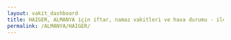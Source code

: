 ```yaml
---
layout: vakit_dashboard
title: HAIGER, ALMANYA için iftar, namaz vakitleri ve hava durumu - ilçe/eyalet seç
permalink: /ALMANYA/HAIGER/
---
```


<script type="text/javascript">
  var GLOBAL_COUNTRY = 'ALMANYA';
  var GLOBAL_CITY = 'HAIGER';
  var GLOBAL_STATE = '';
  var lat = 72;
  var lon = 21;
</script>
